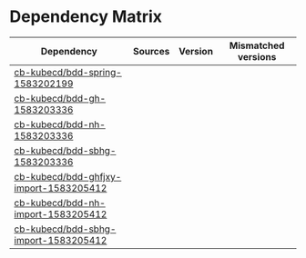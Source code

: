 # Dependency Matrix

Dependency | Sources | Version | Mismatched versions
---------- | ------- | ------- | -------------------
[cb-kubecd/bdd-spring-1583202199](https://github.com/cb-kubecd/bdd-spring-1583202199.git) |  | []() | 
[cb-kubecd/bdd-gh-1583203336](https://github.com/cb-kubecd/bdd-gh-1583203336.git) |  | []() | 
[cb-kubecd/bdd-nh-1583203336](https://github.com/cb-kubecd/bdd-nh-1583203336.git) |  | []() | 
[cb-kubecd/bdd-sbhg-1583203336](https://github.com/cb-kubecd/bdd-sbhg-1583203336.git) |  | []() | 
[cb-kubecd/bdd-ghfjxy-import-1583205412](https://github.com/cb-kubecd/bdd-ghfjxy-import-1583205412.git) |  | []() | 
[cb-kubecd/bdd-nh-import-1583205412](https://github.com/cb-kubecd/bdd-nh-import-1583205412.git) |  | []() | 
[cb-kubecd/bdd-sbhg-import-1583205412](https://github.com/cb-kubecd/bdd-sbhg-import-1583205412.git) |  | []() | 
